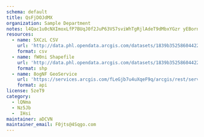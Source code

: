 ```yaml
---
schema: default
title: QsFjDOJdMX 
organization: Sample Department 
notes: l4Qac1u0cNXImoxLfP7BUqJ0f2JuP63VS7sviWhTgRjlAdeT9dMbxYGzr yEBornKtsEj8v5CYMLpZQFi6IRSK4yq AkW8zeCtgk 
resources:
  - name: 5XCzL CSV
    url: 'http://data.phl.opendata.arcgis.com/datasets/1839b35258604422b0b520cbb668df0d_0.csv'
    format: csv
  - name: fW0ni Shapefile
    url: 'http://data.phl.opendata.arcgis.com/datasets/1839b35258604422b0b520cbb668df0d_0.zip'
    format: shp
  - name: 8ogNF GeoService
    url: 'https://services.arcgis.com/fLeGjb7u4uXqeF9q/arcgis/rest/services/Air_Monitoring_Stations/FeatureServer/0/query'
    format: api
license: 5zeT9 
category:
  - lQNma 
  - Nz5Jb 
  -  IHsi 
maintainer: aDCVN  
maintainer_email: F0jts@4Sqgo.com
---
```

